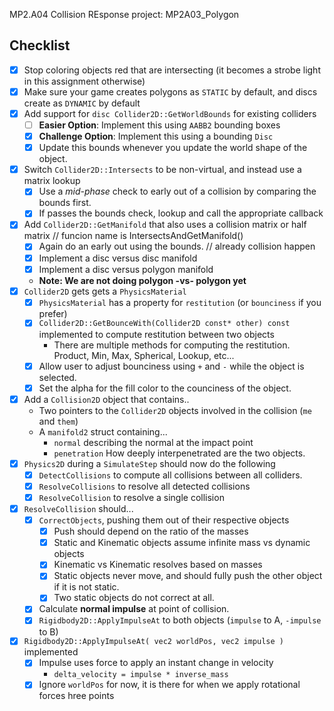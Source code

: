 MP2.A04 Collision REsponse
project: MP2A03_Polygon
## Checklist

- [x] Stop coloring objects red that are intersecting (it becomes a strobe light in this assignment otherwise)
- [x] Make sure your game creates polygons as `STATIC` by default, and discs create as `DYNAMIC` by default
- [x] Add support for `disc Collider2D::GetWorldBounds` for existing colliders
	- [ ] **Easier Option**: Implement this using `AABB2` bounding boxes
    - [x] **Challenge Option**: Implement this using a bounding `Disc`
    - [x] Update this bounds whenever you update the world shape of the object.
- [x] Switch `Collider2D::Intersects` to be non-virtual, and instead use a matrix lookup
    - [x] Use a *mid-phase* check to early out of a collision by comparing the bounds first.
    - [x] If passes the bounds check, lookup and call the appropriate callback
- [x] Add `Collider2D::GetManifold` that also uses a collision matrix or half matrix // funcion name is IntersectsAndGetManifold()
    - [x] Again do an early out using the bounds. // already collision happen
    - [x] Implement a disc versus disc manifold
    - [x] Implement a disc versus polygon manifold
    - **Note: We are not doing polygon -vs- polygon yet**
- [x] `Collider2D` gets gets a `PhysicsMaterial`
    - [x] `PhysicsMaterial` has a property for `restitution` (or `bounciness` if you prefer)
    - [x] `Collider2D::GetBounceWith(Collider2D const* other) const` implemented to compute restitution between two objects
        - There are multiple methods for computing the restitution.  Product, Min, Max, Spherical, Lookup, etc...
    - [x] Allow user to adjust bounciness using `+` and `-` while the object is selected.
    - [x] Set the alpha for the fill color to the counciness of the object.
- [x] Add a `Collision2D` object that contains..
    - Two pointers to the `Collider2D` objects involved in the collision (`me` and `them`)
    - A `manifold2` struct containing...
      - `normal` describing the normal at the impact point
      - `penetration` How deeply interpenetrated are the two objects.
- [x] `Physics2D` during a `SimulateStep` should now do the following
    - [x] `DetectCollisions` to compute all collisions between all colliders.
    - [x] `ResolveCollisions` to resolve all detected collisions
    - [x] `ResolveCollision` to resolve a single collision
- [x] `ResolveCollision` should...
    - [x] `CorrectObjects`, pushing them out of their respective objects
        - [x] Push should depend on the ratio of the masses
        - [x] Static and Kinematic objects assume infinite mass vs dynamic objects
        - [x] Kinematic vs Kinematic resolves based on masses
        - [x] Static objects never move, and should fully push the other object if it is not static.
        - [x] Two static objects do not correct at all.
    - [x] Calculate **normal impulse** at point of collision.
    - [x] `Rigidbody2D::ApplyImpulseAt` to both objects (`impulse` to A, `-impulse` to B)
- [x] `Rigidbody2D::ApplyImpulseAt( vec2 worldPos, vec2 impulse )` implemented
    - [x] Impulse uses force to apply an instant change in velocity
        - `delta_velocity = impulse * inverse_mass`
    - [x] Ignore `worldPos` for now, it is there for when we apply rotational forces
hree points
